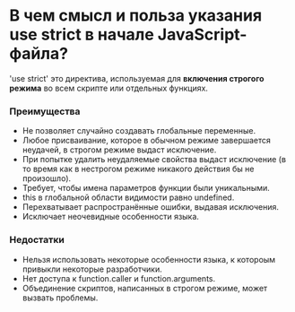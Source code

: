 В чем смысл и польза указания use strict в начале JavaScript-файла?
=====================

'use strict' это директива, используемая для **включения строгого режима** во всем скрипте или отдельных функциях.

### Преимущества

* Не позволяет случайно создавать глобальные переменные.
* Любое присваивание, которое в обычном режиме завершается неудачей, в строгом режиме выдаст исключение.
* При попытке удалить неудаляемые свойства выдаст исключение (в то время как в нестрогом режиме никакого действия бы не произошло).
* Требует, чтобы имена параметров функции были уникальными.
* this в глобальной области видимости равно undefined.
* Перехватывает распространённые ошибки, выдавая исключения.
* Исключает неочевидные особенности языка.

### Недостатки

* Нельзя использовать некоторые особенности языка, к котороым привыкли некоторые разработчики.
* Нет доступа к function.caller и function.arguments.
* Объединение скриптов, написанных в строгом режиме, может вызвать проблемы.
